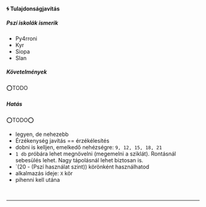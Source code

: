 #### 🌀 Tulajdonságjavítás

##### Pszí iskolák ismerik

- Py4rroni
- Kyr
- Siopa
- Slan

##### Követelmények

⭕TODO

##### Hatás

⭕TODO⭕
  - legyen, de nehezebb
  - Érzékenység javítás == érzékélesítés
  - dobni is kelljen, emelkedő nehézségre: `9, 12, 15, 18, 21`
  - `1 db` próbára lehet megnövelni (megemelni a sziklát). Rontásnál sebesülés lehet. Nagy tápolásnál lehet biztosan is.
  - `(20 - (Pszí használat szint)) körönként használhatod
  - alkalmazás ideje: `X` kör
  - pihenni kell utána

<br />

---
